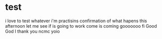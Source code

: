 # test
i love to test whatever i'm practisins
confirmation of what hapens this afternoon
let me see if is going to work
come
is coming
gooooooo
fi
Good God I thank you
ncmc
yoio
